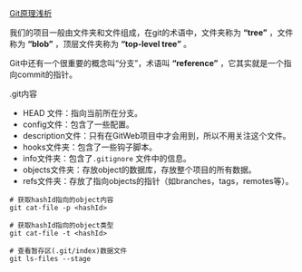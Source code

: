 [Git原理浅析](https://juejin.cn/post/7106353721298124808)

我们的项目一般由文件夹和文件组成，在git的术语中，文件夹称为 **“tree”** ，文件称为 **“blob”** ，顶层文件夹称为 **“top-level tree”** 。

Git中还有一个很重要的概念叫“分支”，术语叫 **“reference”** ，它其实就是一个指向commit的指针。

.git内容

-   HEAD 文件：指向当前所在分支。
-   config文件：包含了一些配置。
-   description文件：只有在GitWeb项目中才会用到，所以不用关注这个文件。
-   hooks文件夹：包含了一些钩子脚本。
-   info文件夹：包含了`.gitignore` 文件中的信息。
-   objects文件夹：存放object的数据库，存放整个项目的所有数据。
-   refs文件夹：存放了指向objects的指针（如branches，tags，remotes等）。


```Shell
# 获取hashId指向的object内容
git cat-file -p <hashId>

# 获取hashId指向的object类型
git cat-file -t <hashId>

# 查看暂存区(.git/index)数据文件
git ls-files --stage
```